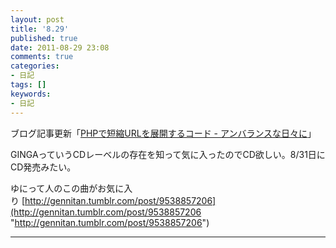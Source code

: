 ```yaml
---
layout: post
title: '8.29'
published: true
date: 2011-08-29 23:08
comments: true
categories:
- 日記
tags: []
keywords:
- 日記
---
```

ブログ記事更新「[PHPで短縮URLを展開するコード - アンバランスな日々に](http://d.hatena.ne.jp/soramugi/20110829/1314606533 "PHPで短縮URLを展開するコード - アンバランスな日々に")」

GINGAっていうCDレーベルの存在を知って気に入ったのでCD欲しい。8/31日にCD発売みたい。

ゆにって人のこの曲がお気に入り [http://gennitan.tumblr.com/post/9538857206](http://gennitan.tumblr.com/post/9538857206 "http://gennitan.tumblr.com/post/9538857206")

---

